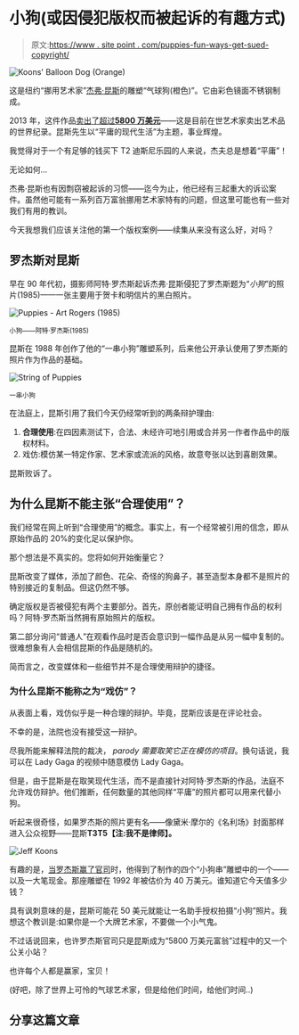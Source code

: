 # 小狗(或因侵犯版权而被起诉的有趣方式)

> 原文:[https://www . site point . com/puppies-fun-ways-get-sued-copyright/](https://www.sitepoint.com/puppies-fun-ways-get-sued-copyright/)

![Koons' Balloon Dog (Orange)](../Images/087bfa9001f80d133d3789e766306d8b.png)

这是纽约“挪用艺术家”[杰弗·昆斯](http://www.jeffkoons.com/)的雕塑“气球狗(橙色)”。它由彩色镜面不锈钢制成。

2013 年，这件作品[卖出了超过**5800 万美元**](http://www.christies.com/lotfinder/sculptures-statues-figures/jeff-koons-balloon-dog-5739099-details.aspx)——这是目前在世艺术家卖出艺术品的世界纪录。昆斯先生以“平庸的现代生活”为主题，事业辉煌。

我觉得对于一个有足够的钱买下 T2 迪斯尼乐园的人来说，杰夫总是想着“平庸”！

无论如何…

杰弗·昆斯也有因剽窃被起诉的习惯——迄今为止，他已经有三起重大的诉讼案件。虽然他可能有一系列百万富翁挪用艺术家特有的问题，但这里可能也有一些对我们有用的教训。

今天我想我们应该关注他的第一个版权案例——续集从来没有这么好，对吗？

## 罗杰斯对昆斯

早在 90 年代初，摄影师阿特·罗杰斯起诉杰弗·昆斯侵犯了罗杰斯题为“*小狗*”的照片(1985)——一张主要用于贺卡和明信片的黑白照片。

![Puppies - Art Rogers (1985)](../Images/4c1a751ba73d1379f7dbe0a4f3cc0f8c.png)

<small>小狗——阿特·罗杰斯(1985)</small>

昆斯在 1988 年创作了他的“一串小狗”雕塑系列，后来他公开承认使用了罗杰斯的照片作为作品的基础。

![String of Puppies](../Images/a11ba4ce07bbdc4a4562d7f6d0596145.png)

<small>一串小狗</small>

在法庭上，昆斯引用了我们今天仍经常听到的两条辩护理由:

1.  **合理使用**:在四因素测试下，合法、未经许可地引用或合并另一作者作品中的版权材料。
2.  戏仿:模仿某一特定作家、艺术家或流派的风格，故意夸张以达到喜剧效果。

昆斯败诉了。

## 为什么昆斯不能主张“合理使用”？

我们经常在网上听到“合理使用”的概念。事实上，有一个经常被引用的信念，即从原始作品的 20%的变化足以保护你。

那个想法是不真实的。您将如何开始衡量它？

昆斯改变了媒体，添加了颜色、花朵、奇怪的狗鼻子，甚至造型本身都不是照片的特别接近的复制品。但这仍然不够。

确定版权是否被侵犯有两个主要部分。首先，原创者能证明自己拥有作品的权利吗？阿特·罗杰斯当然拥有原始照片的版权。

第二部分询问“普通人”在观看作品时是否会意识到一幅作品是从另一幅中复制的。很难想象有人会相信昆斯的作品是随机的。

简而言之，改变媒体和一些细节并不是合理使用辩护的捷径。

### 为什么昆斯不能称之为“戏仿”？

从表面上看，戏仿似乎是一种合理的辩护。毕竟，昆斯应该是在评论社会。

不幸的是，法院也没有接受这一辩护。

尽我所能来解释法院的裁决， *parody 需要取笑它正在模仿的项目*。换句话说，我可以在 Lady Gaga 的视频中随意模仿 Lady Gaga。

但是，由于昆斯是在取笑现代生活，而不是直接针对阿特·罗杰斯的作品，法庭不允许戏仿辩护。他们推断，任何数量的其他同样“平庸”的照片都可以用来代替小狗。

听起来很奇怪，如果罗杰斯的照片更有名——像黛米·摩尔的《名利场》封面那样进入公众视野——昆斯**T3T5【注:我不是律师】。**

![Jeff Koons](../Images/cf458e7178789a218ee11023183995a9.png)

有趣的是，[当罗杰斯赢了官司](https://en.wikipedia.org/wiki/Rogers_v._Koons)时，他得到了制作的四个“小狗串”雕塑中的一个——以及一大笔现金。那座雕塑在 1992 年被估价为 40 万美元。谁知道它今天值多少钱？

具有讽刺意味的是，昆斯可能花 50 美元就能让一名助手授权拍摄“小狗”照片。我想这个教训是:如果你是一个大牌艺术家，不要做一个小气鬼。

不过话说回来，也许罗杰斯官司只是昆斯成为“5800 万美元富翁”过程中的又一个公关小站？

也许每个人都是赢家，宝贝！

(好吧，除了世界上可怜的气球艺术家，但是给他们时间，给他们时间..)

## 分享这篇文章
